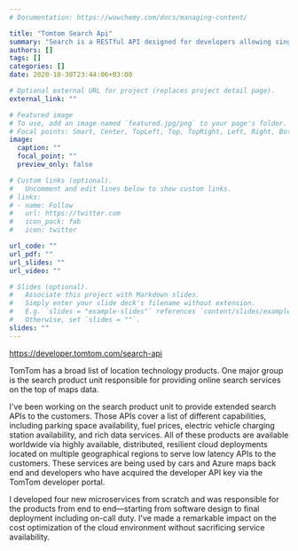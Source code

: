 ```yaml
---
# Documentation: https://wowchemy.com/docs/managing-content/

title: "Tomtom Search Api"
summary: "Search is a RESTful API designed for developers allowing single-line fuzzy search for addresses and POIs. Search assigns a latitude/longitude to a specific address, cross street, geographic feature, or point of interest (POI)."
authors: []
tags: []
categories: []
date: 2020-10-30T23:44:06+03:00

# Optional external URL for project (replaces project detail page).
external_link: ""

# Featured image
# To use, add an image named `featured.jpg/png` to your page's folder.
# Focal points: Smart, Center, TopLeft, Top, TopRight, Left, Right, BottomLeft, Bottom, BottomRight.
image:
  caption: ""
  focal_point: ""
  preview_only: false

# Custom links (optional).
#   Uncomment and edit lines below to show custom links.
# links:
# - name: Follow
#   url: https://twitter.com
#   icon_pack: fab
#   icon: twitter

url_code: ""
url_pdf: ""
url_slides: ""
url_video: ""

# Slides (optional).
#   Associate this project with Markdown slides.
#   Simply enter your slide deck's filename without extension.
#   E.g. `slides = "example-slides"` references `content/slides/example-slides.md`.
#   Otherwise, set `slides = ""`.
slides: ""
---
```


https://developer.tomtom.com/search-api

TomTom has a broad list of location technology products. One major group is the search product unit responsible for providing online search services on the top of maps data.

I've been working on the search product unit to provide extended search APIs to the customers. Those APIs cover a list of different capabilities, including parking space availability, fuel prices, electric vehicle charging station availability, and rich data services. All of these products are available worldwide via highly available, distributed, resilient cloud deployments located on multiple geographical regions to serve low latency APIs to the customers. These services are being used by cars and Azure maps back end and developers who have acquired the developer API key via the TomTom developer portal.

I developed four new microservices from scratch and was responsible for the products from end to end—starting from software design to final deployment including on-call duty. I've made a remarkable impact on the cost optimization of the cloud environment without sacrificing service availability.

